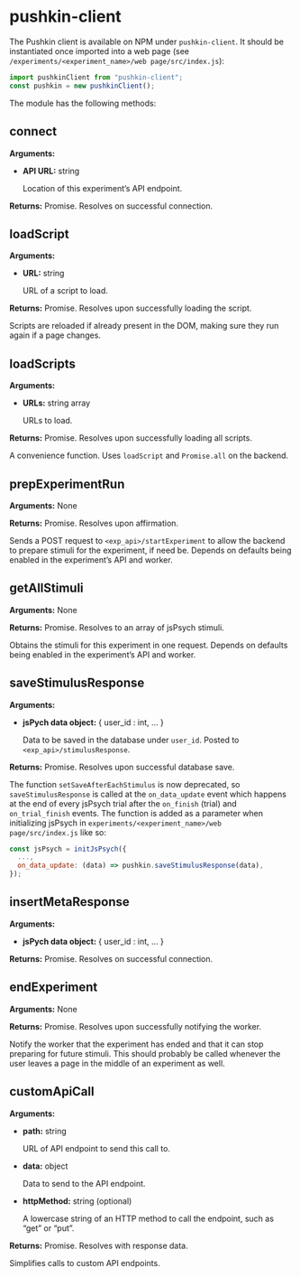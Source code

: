 # pushkin-client

The Pushkin client is available on NPM under `pushkin-client`. It should be instantiated once imported into a web page (see `/experiments/<experiment_name>/web page/src/index.js`):

```javascript
import pushkinClient from "pushkin-client";
const pushkin = new pushkinClient();
```

The module has the following methods:

## connect

**Arguments:**

- **API URL:** string

  Location of this experiment’s API endpoint.

**Returns:** Promise. Resolves on successful connection.

## loadScript

**Arguments:**

- **URL:** string

  URL of a script to load.

**Returns:** Promise. Resolves upon successfully loading the script.

Scripts are reloaded if already present in the DOM, making sure they run again if a page changes.

## loadScripts

**Arguments:**

- **URLs:** string array

  URLs to load.

**Returns:** Promise. Resolves upon successfully loading all scripts.

A convenience function. Uses `loadScript` and `Promise.all` on the backend.

## prepExperimentRun

**Arguments:** None

**Returns:** Promise. Resolves upon affirmation.

Sends a POST request to `<exp_api>/startExperiment` to allow the backend to prepare stimuli for the experiment, if need be. Depends on defaults being enabled in the experiment’s API and worker.

## getAllStimuli

**Arguments:** None

**Returns:** Promise. Resolves to an array of jsPsych stimuli.

Obtains the stimuli for this experiment in one request. Depends on defaults being enabled in the experiment’s API and worker.

## saveStimulusResponse

**Arguments:**

- **jsPych data object:** { user_id : int, … }

  Data to be saved in the database under `user_id`. Posted to `<exp_api>/stimulusResponse`.

**Returns:** Promise. Resolves upon successful database save.

The function `setSaveAfterEachStimulus` is now deprecated, so `saveStimulusResponse` is called at the `on_data_update` event which happens at the end of every jsPsych trial after the `on_finish` (trial) and `on_trial_finish` events. The function is added as a parameter when initializing jsPsych in `experiments/<experiment_name>/web page/src/index.js` like so:

```js
const jsPsych = initJsPsych({
  ...,
  on_data_update: (data) => pushkin.saveStimulusResponse(data),
});
```

## insertMetaResponse

**Arguments:**

- **jsPych data object:** { user_id : int, … }

**Returns:** Promise. Resolves on successful connection.

## endExperiment

**Arguments:** None

**Returns:** Promise. Resolves upon successfully notifying the worker.

Notify the worker that the experiment has ended and that it can stop preparing for future stimuli. This should probably be called whenever the user leaves a page in the middle of an experiment as well.

## customApiCall

**Arguments:**

- **path:** string

  URL of API endpoint to send this call to.

- **data:** object

  Data to send to the API endpoint.

- **httpMethod:** string (optional)

  A lowercase string of an HTTP method to call the endpoint, such as “get” or “put”.

**Returns:** Promise. Resolves with response data.

Simplifies calls to custom API endpoints.
